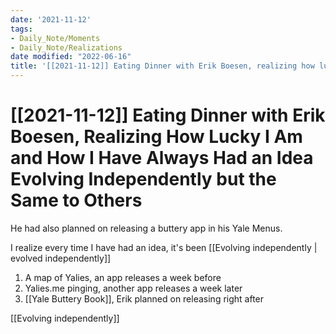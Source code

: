 ```yaml
---
date: '2021-11-12'
tags:
- Daily_Note/Moments
- Daily_Note/Realizations
date modified: "2022-06-16"
title: '[[2021-11-12]] Eating Dinner with Erik Boesen, realizing how lucky I am and how I have always had an idea evolving independently but the same to others'
---
```


# [[2021-11-12]] Eating Dinner with Erik Boesen, Realizing How Lucky I Am and How I Have Always Had an Idea Evolving Independently but the Same to Others
He had also planned on releasing a buttery app in his Yale Menus.

I realize every time I have had an idea, it's been [[Evolving independently | evolved independently]]

1. A map of Yalies, an app releases a week before
2. Yalies.me pinging, another app releases a week later
3. [[Yale Buttery Book]], Erik planned on releasing right after

[[Evolving independently]]
